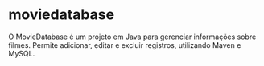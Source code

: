 # moviedatabase
O MovieDatabase é um projeto em Java para gerenciar informações sobre filmes. Permite adicionar, editar e excluir registros, utilizando Maven e MySQL.
